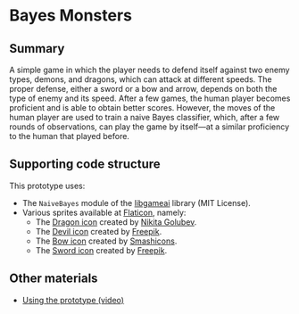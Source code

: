 # Bayes Monsters

## Summary

A simple game in which the player needs to defend itself against two enemy
types, demons, and dragons, which can attack at different speeds. The proper
defense, either a sword or a bow and arrow, depends on both the type of enemy
and its speed. After a few games, the human player becomes proficient and is
able to obtain better scores. However, the moves of the human player are used to
train a naive Bayes classifier, which, after a few rounds of observations, can
play the game by itself—at a similar proficiency to the human that played
before.

## Supporting code structure

This prototype uses:

- The `NaiveBayes` module of the [libgameai] library (MIT License).
- Various sprites available at [Flaticon], namely:
  - The [Dragon icon] created by [Nikita Golubev].
  - The [Devil icon] created by [Freepik].
  - The [Bow icon] created by [Smashicons].
  - The [Sword icon] created by [Freepik].

## Other materials

- [Using the prototype (video)](https://youtu.be/S0yA2MWCPf0)

[libgameai]:https://github.com/nunofachada/libgameai
[Dragon icon]:https://www.flaticon.com/free-icons/dragon
[Devil icon]:https://www.flaticon.com/free-icons/devil
[Bow icon]:https://www.flaticon.com/free-icons/archer
[Sword icon]:https://www.flaticon.com/free-icons/sword
[Nikita Golubev]:https://www.flaticon.com/authors/nikita-golubev
[Flaticon]:https://www.flaticon.com/
[Freepik]:https://www.flaticon.com/authors/freepik
[Smashicons]:https://www.flaticon.com/authors/smashicons
